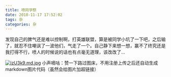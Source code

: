 ```yaml
---
title: 喷同学祭
date: 2018-11-17 17:52:02
tags: 杂
categories: 杂
---
```

发现自己的脾气还是难以控制啊，打英雄联盟，算是被同学小坑了一下吧，之后输了，就忍不住嘲讽了一波他们，气走了一个。自己静下来想一想，赢不了终究还是我打得不行，喷人的时候说的话也有点毫无道理，该改改了...

 <!-- more -->
[![izU3k9.md.jpg](https://s1.ax1x.com/2018/11/17/izU3k9.md.jpg)](https://imgchr.com/i/izU3k9)
小声嘀咕：赞一下路过图床，不用注册上传之后还自动生成markdown图片代码（虽然会给图片加超链接）